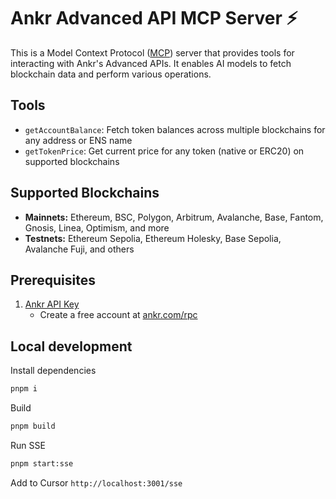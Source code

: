 # Ankr Advanced API MCP Server ⚡

This is a Model Context Protocol ([MCP](https://modelcontextprotocol.io/)) server that provides tools for interacting with Ankr's Advanced APIs. It enables AI models to fetch blockchain data and perform various operations.

## Tools

- `getAccountBalance`: Fetch token balances across multiple blockchains for any address or ENS name
- `getTokenPrice`: Get current price for any token (native or ERC20) on supported blockchains

## Supported Blockchains

- **Mainnets:** Ethereum, BSC, Polygon, Arbitrum, Avalanche, Base, Fantom, Gnosis, Linea, Optimism, and more
- **Testnets:** Ethereum Sepolia, Ethereum Holesky, Base Sepolia, Avalanche Fuji, and others

## Prerequisites

1. [Ankr API Key](http://ankr.com/rpc/)
   - Create a free account at [ankr.com/rpc](http://ankr.com/rpc/)

## Local development

Install dependencies

```sh
pnpm i
```

Build

```sh
pnpm build
```

Run SSE

```sh
pnpm start:sse
```

Add to Cursor `http://localhost:3001/sse`
